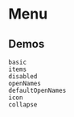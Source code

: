 # Menu
<!--single-column-->
## Demos
```demo
basic
items
disabled
openNames
defaultOpenNames
icon
collapse
```